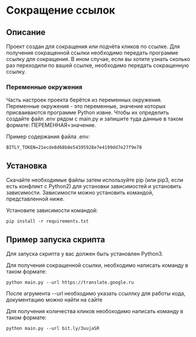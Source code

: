 # Сокращение ссылок

## Описание
Проект создан для сокращения или подчёта кликов по ссылке. Для получения сокращенной ссылки необходимо передать программе ссылку для сокращения. В ином случае, если вы хотите узнать сколько раз переходили по вашей ссылке, необходимо передать сокращенную ссылку.

### Переменные окружения
Часть настроек проекта берётся из переменных окружения. Переменные окружения - это переменные, значение которых присваиваются программе Python извне. Чтобы их определить создайте файл .env рядом с main.py и запишите туда данные в таком формате: ПЕРЕМЕННАЯ=значение.

Пример содержания файла .env:

`BITLY_TOKEN=21ecde8d68b8e54395928e7e4199dd7e27f9e78`

## Установка

Скачайте необходимые файлы затем используйте pip (или pip3, если есть конфликт с Python2) для установки зависимостей и установить зависимости. Зависимости можно установить командой, представленной ниже.

Установите зависимости командой: 

`pip install -r requirements.txt`

## Пример запуска скрипта

Для запуска скрипта у вас должен быть установлен Python3.

Для получения сокращенной ссылки, необходимо написать команду в таком формате:

`python main.py --url https://translate.google.ru`

После агрумента --url необходимо указать ссыллку для работы кода, документацию можно найти на сайте 

Для получения количества кликов необоходимо написать команду в таком формате:

`python main.py --url bit.ly/3uujaSR`   
